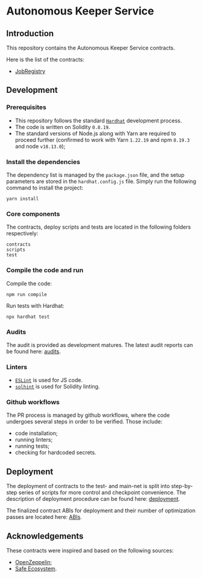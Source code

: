 # Autonomous Keeper Service

## Introduction
This repository contains the Autonomous Keeper Service contracts.

Here is the list of the contracts:
- [JobRegistry](https://github.com/valory-xyz/contracts-aks/blob/main/contracts/JobRegistry.sol)

## Development

### Prerequisites
- This repository follows the standard [`Hardhat`](https://hardhat.org/tutorial/) development process.
- The code is written on Solidity `0.8.19`.
- The standard versions of Node.js along with Yarn are required to proceed further (confirmed to work with Yarn `1.22.19` and npm `8.19.3` and node `v18.13.0`);

### Install the dependencies
The dependency list is managed by the `package.json` file, and the setup parameters are stored in the `hardhat.config.js` file.
Simply run the following command to install the project:
```
yarn install
```

### Core components
The contracts, deploy scripts and tests are located in the following folders respectively:
```
contracts
scripts
test
```

### Compile the code and run
Compile the code:
```
npm run compile
```
Run tests with Hardhat:
```
npx hardhat test
```

### Audits
The audit is provided as development matures. The latest audit reports can be found here: [audits](https://github.com/valory-xyz/contracts-aks/blob/main/audits).

### Linters
- [`ESLint`](https://eslint.org) is used for JS code.
- [`solhint`](https://github.com/protofire/solhint) is used for Solidity linting.

### Github workflows
The PR process is managed by github workflows, where the code undergoes several steps in order to be verified. Those include:
- code installation;
- running linters;
- running tests;
- checking for hardcoded secrets.

## Deployment
The deployment of contracts to the test- and main-net is split into step-by-step series of scripts for more control and checkpoint convenience.
The description of deployment procedure can be found here: [deployment](https://github.com/valory-xyz/contracts-aks/blob/main/scripts/deployment).

The finalized contract ABIs for deployment and their number of optimization passes are located here: [ABIs](https://github.com/valory-xyz/contracts-aks/blob/main/abis).

## Acknowledgements
These contracts were inspired and based on the following sources:
- [OpenZeppelin](https://github.com/OpenZeppelin/openzeppelin-contracts);
- [Safe Ecosystem](https://github.com/safe-global/safe-contracts).